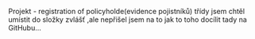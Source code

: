 Projekt - registration of policyholde(evidence pojistníků)
třídy jsem chtěl umístit do složky zvlášť ,ale nepřišel jsem na to jak to toho docílit tady na GitHubu... 
